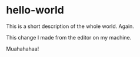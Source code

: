 # hello-world
This is a short description of the whole world. Again.

This change I made from the editor on my machine.

Muahahahaa!